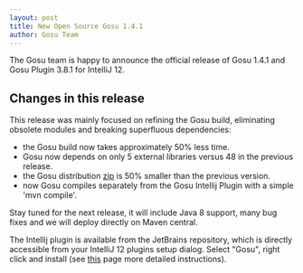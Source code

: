 ```yaml
---
layout: post
title: New Open Source Gosu 1.4.1
author: Gosu Team
---
```


The Gosu team is happy to announce the official release of Gosu 1.4.1 and Gosu 
Plugin 3.8.1 for IntelliJ 12.

Changes in this release
-----------------------

This release was mainly focused on refining the Gosu build, eliminating obsolete modules and breaking 
superfluous dependencies:

- the Gosu build now takes approximately 50% less time.
- Gosu now depends on only 5 external libraries versus 48 in the previous release.
- the Gosu distribution [zip](http://gosu-lang.org/nexus/content/repositories/gosu/org/gosu-lang/gosu/gosu/1.4.1/gosu-1.4.1-full.zip) is 50% smaller than the previous version.
- now Gosu compiles separately from the Gosu Intellij Plugin with a simple 'mvn compile'.
 
Stay tuned for the next release, it will include Java 8 support, many bug fixes and we will deploy directly on Maven central.

The Intellij plugin is available from the JetBrains repository, which is directly accessible from your IntelliJ 12 plugins setup dialog. Select "Gosu", right click and install (see [this](http://gosu-lang.github.io/downloads.html) page more detailed instructions). 
